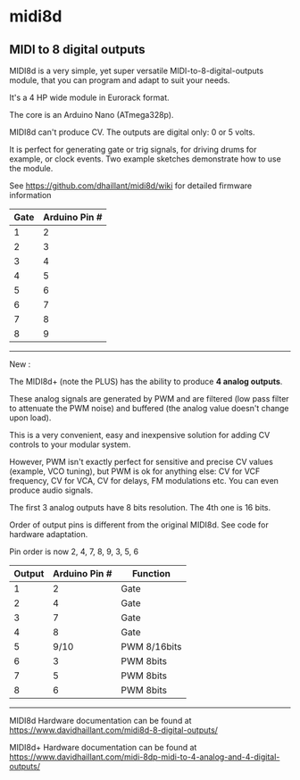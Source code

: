 # midi8d
MIDI to 8 digital outputs
---

MIDI8d is a very simple, yet super versatile MIDI-to-8-digital-outputs module, that you can program and adapt to suit your needs.

It's a 4 HP wide module in Eurorack format.

The core is an Arduino Nano (ATmega328p).

MIDI8d can't produce CV. The outputs are digital only: 0 or 5 volts.

It is perfect for generating gate or trig signals, for driving drums for example, or clock events.
Two example sketches demonstrate how to use the module.

See https://github.com/dhaillant/midi8d/wiki for detailed firmware information

| Gate | Arduino Pin # |
|------|---------------|
| 1    | 2             |
| 2    | 3             |
| 3    | 4             |
| 4    | 5             |
| 5    | 6             |
| 6    | 7             |
| 7    | 8             |
| 8    | 9             |

---
New :

The MIDI8d+ (note the PLUS) has the ability to produce **4 analog outputs**.

These analog signals are generated by PWM and are filtered (low pass filter to attenuate the PWM noise) and buffered (the analog value doesn't change upon load).

This is a very convenient, easy and inexpensive solution for adding CV controls to your modular system.

However, PWM isn't exactly perfect for sensitive and precise CV values (example, VCO tuning), but PWM is ok for anything else: CV for VCF frequency, CV for VCA, CV for delays, FM modulations etc. You can even produce audio signals.

The first 3 analog outputs have 8 bits resolution. The 4th one is 16 bits.

Order of output pins is different from the original MIDI8d. See code for hardware adaptation.

Pin order is now 2, 4, 7, 8, 9, 3, 5, 6

| Output | Arduino Pin # | Function     |
|--------|---------------|--------------|
| 1      | 2             | Gate         |
| 2      | 4             | Gate         |
| 3      | 7             | Gate         |
| 4      | 8             | Gate         |
| 5      | 9/10          | PWM 8/16bits |
| 6      | 3             | PWM 8bits    |
| 7      | 5             | PWM 8bits    |
| 8      | 6             | PWM 8bits    |

---


MIDI8d Hardware documentation can be found at https://www.davidhaillant.com/midi8d-8-digital-outputs/

MIDI8d+ Hardware documentation can be found at https://www.davidhaillant.com/midi-8dp-midi-to-4-analog-and-4-digital-outputs/

